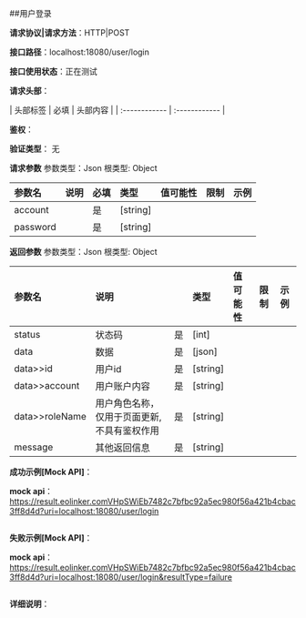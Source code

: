 ##用户登录

**请求协议|请求方法**：HTTP|POST

**接口路径**：localhost:18080/user/login

**接口使用状态**：正在测试

**请求头部**：

| 头部标签 | 必填  | 头部内容 | 
| :------------ | :------------ |

**鉴权**：

**验证类型**：
无

**请求参数**
参数类型：Json
根类型: Object

| 参数名 | 说明 | 必填 | 类型 | 值可能性 |  限制 | 示例 |
| :------------ | :------------ | :------------ | :------------ | :------------ | :------------ | :------------ |
|account||是|[string]|||
|password||是|[string]|||

**返回参数**
参数类型：Json
根类型: Object

| 参数名  | 说明 |  | 类型 | 值可能性 | 限制 | 示例 |
| :------------ | :------------ | :------------ | :------------ | :------------ | :------------ | :------------ |
|status|状态码|是|[int]||||
|data|数据|是|[json]||||
|data>>id|用户id|是|[string]||||
|data>>account|用户账户内容|是|[string]||||
|data>>roleName|用户角色名称，仅用于页面更新, 不具有鉴权作用|是|[string]||||
|message|其他返回信息|是|[string]||||

**成功示例[Mock API]**：


**mock api**：https://result.eolinker.comVHpSWiEb7482c7bfbc92a5ec980f56a421b4cbac3ff8d4d?uri=localhost:18080/user/login
```

```

**失败示例[Mock API]**：


**mock api**：https://result.eolinker.comVHpSWiEb7482c7bfbc92a5ec980f56a421b4cbac3ff8d4d?uri=localhost:18080/user/login&resultType=failure
```

```

**详细说明**：


```
